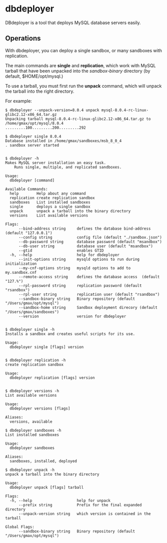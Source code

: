 # dbdeployer

DBdeployer is a tool that deploys MySQL database servers easily.


## Operations

With dbdeployer, you can deploy a single sandbox, or many sandboxes with replication.

The main commands are **single** and **replication**, which work with MySQL tarball that have been unpacked into the _sandbox-binary_ directory (by default, $HOME/opt/mysql.)

To use a tarball, you must first run the **unpack** command, which will unpack the tarball into the right directory.

For example:

    $ dbdeployer --unpack-version=8.0.4 unpack mysql-8.0.4-rc-linux-glibc2.12-x86_64.tar.gz
    Unpacking tarball mysql-8.0.4-rc-linux-glibc2.12-x86_64.tar.gz to /home/gmax/opt/mysql/8.0.4
    .........100.........200.........292

    $ dbdeployer single 8.0.4
    Database installed in /home/gmax/sandboxes/msb_8_0_4
    . sandbox server started


    $ dbdeployer -h
    Makes MySQL server installation an easy task.
        Runs single, multiple, and replicated sandboxes.

    Usage:
      dbdeployer [command]

    Available Commands:
      help        Help about any command
      replication create replication sandbox
      sandboxes   List installed sandboxes
      single      deploys a single sandbox
      unpack      unpack a tarball into the binary directory
      versions    List available versions

    Flags:
          --bind-address string     defines the database bind-address  (default "127.0.0.1")
          --config string           config file (default "./sandbox.json")
          --db-password string      database password (default "msandbox")
          --db-user string          database user (default "msandbox")
          --gtid                    enables GTID
      -h, --help                    help for dbdeployer
          --init-options string     mysqld options to run during initialization
          --my-cnf-options string   mysqld options to add to my.sandbox.cnf
          --remote-access string    defines the database access  (default "127.%")
          --rpl-password string     replication password (default "rsandbox")
          --rpl-user string         replication user (default "rsandbox")
          --sandbox-binary string   Binary repository (default "/Users/gmax/opt/mysql")
          --sandbox-home string     Sandbox deployment direcory (default "/Users/gmax/sandboxes")
          --version                 version for dbdeployer


    $ dbdeployer single -h
    Installs a sandbox and creates useful scripts for its use.

    Usage:
      dbdeployer single [flags] version


    $ dbdeployer replication -h
    create replication sandbox

    Usage:
      dbdeployer replication [flags] version


    $ dbdeployer versions -h
    List available versions

    Usage:
      dbdeployer versions [flags] 

    Aliases:
      versions, available

    $ dbdeployer sandboxes -h
    List installed sandboxes

    Usage:
      dbdeployer sandboxes

    Aliases:
      sandboxes, installed, deployed

    $ dbdeployer unpack -h
    unpack a tarball into the binary directory

    Usage:
      dbdeployer unpack [flags] tarball

    Flags:
      -h, --help                    help for unpack
          --prefix string           Prefix for the final expanded directory
          --unpack-version string   which version is contained in the tarball

    Global Flags:
          --sandbox-binary string   Binary repository (default "/Users/gmax/opt/mysql")

